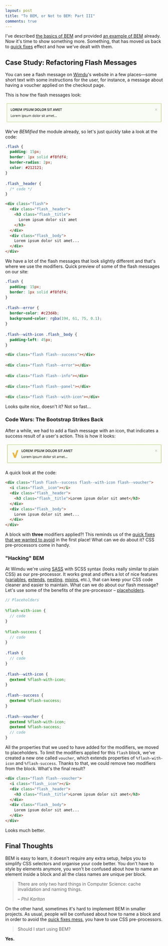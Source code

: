 ```yaml
---
layout: post
title: "To BEM, or Not to BEM: Part III"
comments: true
---
```


I've described [the basics of BEM](/blog/to-bem-or-not-to-bem/) and provided
[an example of BEM](/blog/to-bem-or-not-to-bem-part-2/) already. Now it's time
to show something more. Something, that has moved us back to
[quick fixes](/blog/to-bem-or-not-to-bem/#quickfixes) effect and how we've dealt
with them.

## Case Study: Refactoring Flash Messages

You can see a flash message on [Wimdu](http://www.wimdu.com/)'s website in
a few places—some short text with some instructions for the user, for
instance, a message about having a voucher applied on the checkout page.

This is how the flash messages look:

![A flash message on Wimdu](/uploads/flash-message.jpg)

We've _BEMified_ the module already, so let's just quickly take a look at the
code:

```css
.flash {
  padding: 15px;
  border: 1px solid #f8fdf4;
  border-radius: 2px;
  color: #212121;
}

.flash__header {
  /* code */
}
```

```html
<div class="flash">
  <div class="flash__header">
    <h3 class="flash__title">
      Lorem ipsum dolor sit amet
    </h3>
  </div>
  <div class="flash__body">
    Lorem ipsum dolor sit amet...
  </div>
</div>
```

We have a lot of the flash messages that look slightly different and that's
where we use the modifiers. Quick preview of some of the flash messages on our
site:

```css
.flash {
  padding: 15px;
  border: 1px solid #f8fdf4;
}

.flash--error {
  border-color: #c23d4b;
  background-color: rgba(194, 61, 75, 0.1);
}

.flash--with-icon .flash__body {
  padding-left: 45px;
}
```

```html
<div class="flash flash--success"></div>

<div class="flash flash--error"></div>

<div class="flash flash--info"></div>

<div class="flash flash--panel"></div>

<div class="flash flash--with-icon"></div>
```

Looks quite nice, doesn't it? Not so fast...

### Code Wars: The Bootstrap Strikes Back

After a while, we had to add a flash message with an icon, that indicates a
success result of a user's action. This is how it looks:

![A flash success message with an icon](/uploads/flash-message-success.jpg)

A quick look at the code:

```html
<div class="flash flash--success flash--with-icon flash--voucher">
  <i class="flash__icon"></i>
  <div class="flash__header">
    <h3 class="flash__title">Lorem ipsum dolor sit amet</h3>
  </div>
  <div class="flash__body">
    Lorem ipsum dolor sit amet...
  </div>
</div>
```

A block with **three** modifiers applied?! This reminds us of the
[quick fixes that we wanted to avoid](/blog/to-bem-or-not-to-bem/#quickfixes) in
the first place! What can we do about it? CSS pre-processors come in handy.

### "Hacking" BEM

At Wimdu we're using [SASS](http://sass-lang.com/) with SCSS syntax (looks
really similar to plain CSS) as our pre-processor. It works great and offers
a lot of nice features ([variables](http://sass-lang.com/guide#topic-2),
[extends](http://sass-lang.com/guide#topic-7),
[nesting](http://sass-lang.com/guide#topic-3),
[mixins](http://sass-lang.com/guide#topic-6), etc.), that can keep your CSS code
cleaner and easier to maintain. What can we do about our flash message? Let's
use some of the benefits of the pre-processor –
[placeholders](http://thesassway.com/intermediate/understanding-placeholder-selectors).

```scss
// Placeholders

%flash-with-icon {
  // code
}

%flash-success {
  // code
}

.flash {
  // code
}

.flash--with-icon {
  @extend %flash-with-icon;
}

.flash--success {
  @extend %flash-success;
}

.flash--voucher {
  @extend %flash-with-icon;
  @extend %flash-success;
  // code
}
```

All the properties that we used to have added for the modifiers, we moved to
placeholders. To limit the modifiers applied for this `flash` block, we've
created a new one called `voucher`, which extends properties of
`%flash-with-icon` and `%flash-success`. Thanks to that, we could remove two
modifiers from the block. What's the final result?

```html
<div class="flash flash--voucher">
  <i class="flash__icon"></i>
  <div class="flash__header">
    <h3 class="flash__title">Lorem ipsum dolor sit amet</h3>
  </div>
  <div class="flash__body">
    Lorem ipsum dolor sit amet...
  </div>
</div>
```

Looks much better.

## Final Thoughts

BEM is easy to learn, it doesn't require any extra setup, helps you to simplify
CSS selectors and organise your code better. You don't have to style by elements
anymore, you won't be confused about how to name an element inside a block and
all the class names are unique per block.

> There are only two hard things in Computer Science: cache invalidation and naming things.
>
> <cite>– Phil Karlton</cite>

On the other hand, sometimes it's hard to implement BEM in smaller projects.
As usual, people will be confused about how to name a block and in order to
avoid the [quick fixes mess](/blog/to-bem-or-not-to-bem/#quickfixes), you have
to use CSS pre-processors.

> Should I start using BEM?

**Yes.**
